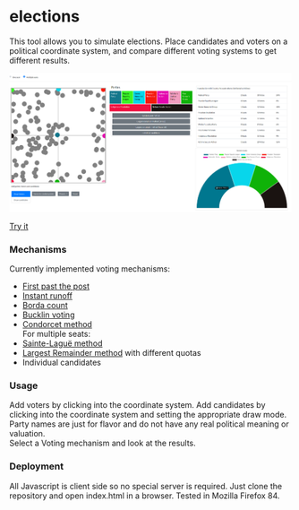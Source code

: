 # elections
This tool allows you to simulate elections. Place candidates and voters on a political coordinate system, and compare different voting systems to get different results.

![](doc/Screenshot_20210126.png)

[Try it](https://frcroth.github.io/elections/)

### Mechanisms

Currently implemented voting mechanisms:
- [First past the post](https://en.wikipedia.org/wiki/First-past-the-post_voting)
- [Instant runoff](https://en.wikipedia.org/wiki/Instant-runoff_voting)
- [Borda count](https://en.wikipedia.org/wiki/Borda_count)
- [Bucklin voting](https://en.wikipedia.org/wiki/Bucklin_voting#Voting_process)
- [Condorcet method](https://en.wikipedia.org/wiki/Condorcet_method)  
For multiple seats:
- [Sainte-Laguë method](https://en.wikipedia.org/wiki/Webster/Sainte-Lagu%C3%AB_method) 
- [Largest Remainder method](https://en.wikipedia.org/wiki/Largest_remainder_method) with different quotas
- Individual candidates
### Usage

Add voters by clicking into the coordinate system. Add candidates by clicking into the coordinate system and setting the appropriate draw mode.  
Party names are just for flavor and do not have any real political meaning or valuation.  
Select a Voting mechanism and look at the results.

### Deployment

All Javascript is client side so no special server is required. Just clone the repository and open index.html in a browser. Tested in Mozilla Firefox 84.
